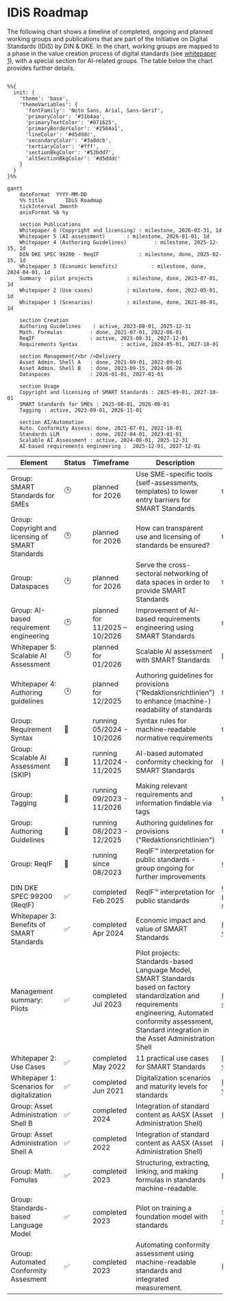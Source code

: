 # IDiS Roadmap

The following chart shows a timeline of completed, ongoing and planned working groups and publications that are part of the Initiative on Digital Standards (IDiS) by DIN & DKE. In the chart, working groups are mapped to a phase in the value creation process of digital standards (see [whitepaper 1](https://www.dke.de/resource/blob/2272802/facc9bde1806e2194a3d26a60c79bf77/idis-whitepaper-1-en---download-data.pdf)), with a special section for AI-related groups. The table below the chart provides further details.

```mermaid

%%{
  init: {
    'theme': 'base',
    'themeVariables': {
      'fontFamily': 'Noto Sans, Arial, Sans-Serif',
      'primaryColor': '#31b4aa',
      'primaryTextColor': '#071625',
      'primaryBorderColor': '#2564a1',
      'lineColor': '#d5dddc',
      'secondaryColor': '#3a8dcb',
      'tertiaryColor': '#fff',
      'sectionBkgColor': '#52bdd7',
      'altSectionBkgColor': '#d5dddc'
    }
  }
}%%

gantt
    dateFormat  YYYY-MM-DD
    %% title       IDiS Roadmap
    tickInterval 3month
    axisFormat %b %y

    section Publications
    Whitepaper 6 (Copyright and licensing) : milestone, 2026-03-31, 1d
    Whitepaper 5 (AI assessment)       : milestone, 2026-01-01, 1d
    Whitepaper 4 (Authoring Guidelines)         : milestone, 2025-12-15, 1d
    DIN DKE SPEC 99200 - ReqIF             : milestone, done, 2025-02-15, 1d
    Whitepaper 3 (Economic benefits)           : milestone, done, 2024-04-01, 1d
    Summary - pilot projects           : milestone, done, 2023-07-01, 1d
    Whitepaper 2 (Use cases)           : milestone, done, 2022-05-01, 1d
    Whitepaper 1 (Scenarios)           : milestone, done, 2021-06-01, 1d

    section Creation
    Authoring Guidelines    : active, 2023-08-01, 2025-12-31
    Math. Formulas         : done, 2021-07-01, 2022-06-01
    ReqIF                  : active, 2023-08-31, 2027-12-01
    Requirements Syntax              : active, 2024-05-01, 2027-10-01

    section Management/<br />Delivery
    Asset Admin. Shell A   : done, 2021-09-01, 2022-09-01
    Asset Admin. Shell B   : done, 2023-09-15, 2024-06-26
    Dataspaces             : 2026-01-01, 2027-01-01

    section Usage
    Copyright and licensing of SMART Standards : 2025-09-01, 2027-10-01
    SMART Standards for SMEs : 2025-08-01, 2026-08-01
    Tagging : active, 2023-09-01, 2026-11-01

    section AI/Automation
    Auto. Conformity Assess: done, 2021-07-01, 2022-10-01
    Standards LLM          : done, 2022-04-01, 2023-01-01
    Scalable AI Assessment : active, 2024-08-01, 2025-12-31
    AI-based requirements engineering :  2025-12-01, 2027-12-01
```
| **Element**                                       | **Status** | **Timeframe**    | **Description**                                                                                  | **Link**                                                                                                                                                 |
| ------------------------------------------------- | ------- | -------------------- | ------------------------------------------------------------------------------------------------ | ---------------------------------------------------------------------------------------------------------------------------------------------------- |
| Group: SMART Standards for SMEs                   | 🕑      | planned for 2026     | Use SME-specific tools (self-assessments, templates) to lower entry barriers for SMART Standards | tba                                                                                                                                                  |
| Group: Copyright and licensing of SMART Standards | 🕑      | planned for 2026     | How can transparent use and licensing of standards be ensured?                                   | tba                                                                                                                                                  |
| Group: Dataspaces                                 | 🕑      | planned for 2026     | Serve the cross-sectoral networking of data spaces in order to provide SMART Standards           | tba                                                                                                                                                  |
| Group: AI-based requirement engineering           | 🕑      | planned for 11/2025 – 10/2026  | Improvement of AI-based requirements engineering using SMART Standards                           | tba                                                                                                                                                  |
| Whitepaper 5: Scalable AI Assessment              | 🕑      | planned for 01/2026   | Scalable AI assessment with SMART Standards                                       | [Project page](https://www.dke.de/idis/pilotprojekte/smart-standards-fuer-skalierbare-ki-pruefung)                                                   |
| Whitepaper 4: Authoring guidelines                | 🕑      | planned for 12/2025 | Authoring guidelines for provisions ("Redaktionsrichtlinien") to enhance (machine-) readability of standards                            | tba                                                                                                                                                  |
| Group: Requirement Syntax                         | 🏃      | running 05/2024 - 10/2026 | Syntax rules for machine-readable normative requirements                                         | tba                                                                                                                                                  |
| Group: Scalable AI Assessment (SKIP)              | 🏃      | running 11/2024 - 11/2025 | AI-based automated conformity checking for SMART Standards                                       | [Project page](https://www.dke.de/idis/pilotprojekte/smart-standards-fuer-skalierbare-ki-pruefung)                                              
| Group: Tagging                                    | 🏃      | running 09/2023 - 11/2026 | Making relevant requirements and information findable via tags                              | tba |
| Group: Authoring Guidelines                       | 🏃      | running 08/2023 - 12/2025    | Authoring guidelines for provisions ("Redaktionsrichtlinien")                               | tba                                                                                                                                                  |
| Group: ReqIF                                      | 🏃      | running since 08/2023        | ReqIF™ interpretation for public standards - group ongoing for further improvements      | [Github](https://github.com/DIN-DKE/DIN_DKE_SPEC_99200__ReqIF_interpretation_for_public_standards),[presentation](https://www.dke.de/resource/blob/2385870/a9a4514d6c2ac754eb2a0a6af93f0ef7/idis-13-03d-adhoc-reqif--en--andreas-wernicke-data.pdf) |
| DIN DKE SPEC 99200 (ReqIF)                        | ✅      | completed Feb 2025   | ReqIF™ interpretation for public standards                                               | [Github](https://github.com/DIN-DKE/DIN_DKE_SPEC_99200__ReqIF_interpretation_for_public_standards), [presentation](https://www.dke.de/resource/blob/2385870/a9a4514d6c2ac754eb2a0a6af93f0ef7/idis-13-03d-adhoc-reqif--en--andreas-wernicke-data.pdf), [official website](https://www.din.de/en/wdc-beuth:din21:389211467)                                                   |
| Whitepaper 3: Benefits of SMART Standards         | ✅      | completed Apr 2024   | Economic impact and value of SMART Standards                                                     | [Download whitepaper](https://www.dke.de/resource/blob/2349926/07fde5efcf4e2b83d6d4c82816a0cef3/din-dke-a4-whitepaper-iii-en-data.pdf)               |
| Management summary: Pilots                        | ✅      | completed Jul 2023   | Pilot projects: Standards-based Language Model, SMART Standards based on factory standardization and requirements engineering, Automated conformity assessment, Standard integration in the Asset Administration Shell                     | [Management summary](https://www.dke.de/resource/blob/2270870/b7e31f5d486bf286eeb9e5cd08fc27b8/piloten-2022-management-summary-en---download-data.pdf)                                                                                                 | [Download Summary](https://www.dke.de/resource/blob/2270870/b7e31f5d486bf286eeb9e5cd08fc27b8/piloten-2022-management-summary-en---download-data.pdf) |
| Whitepaper 2: Use Cases                           | ✅      | completed May 2022   | 11 practical use cases for SMART Standards                                                       | [Download whitepaper](https://www.dke.de/resource/blob/2272806/33ab0714368ab3cbb4ebe8614f2b065a/idis-whitepaper-2-en---download-data.pdf)            |
| Whitepaper 1: Scenarios for digitalization        | ✅      | completed Jun 2021   | Digitalization scenarios and maturity levels for standards                                       | [Download whitepaper](https://www.dke.de/resource/blob/2272802/facc9bde1806e2194a3d26a60c79bf77/idis-whitepaper-1-en---download-data.pdf)            |
| Group: Asset Administration Shell B               | ✅      | completed 2024       | Integration of standard content as AASX (Asset Administration Shell)                             | [Project page](https://www.dke.de/idis/pilotprojekte/normintegration-in-die-verwaltungsschale/normintegration-in-die-verwaltungsschale-b)            |
| Group: Asset Administration Shell A               | ✅      | completed 2022       | Integration of standard content as AASX (Asset Administration Shell)                             | [Project page](https://www.dke.de/idis/pilotprojekte/normintegration-in-die-verwaltungsschale/normintegration-in-die-verwaltungsschale-a)            |
| Group: Math. Fomulas                              | ✅      | completed 2023       | Structuring, extracting, linking, and making formulas in standards machine-readable.         | [Project Page](https://www.dke.de/idis/pilotprojekte/formelprojekt)                                                                                  |
| Group: Standards-based Language Model             | ✅      | completed 2023       | Pilot on training a foundation model with standards | See [management summary](https://www.dke.de/resource/blob/2270870/b7e31f5d486bf286eeb9e5cd08fc27b8/piloten-2022-management-summary-en---download-data.pdf) |
| Group: Automated Conformity Assesment             | ✅      | completed 2023       | Automating conformity assessment using machine-readable standards and integrated measurement.    | [Project Page](https://www.dke.de/idis/pilotprojekte/konformitaetspruefung)                                                                          |
